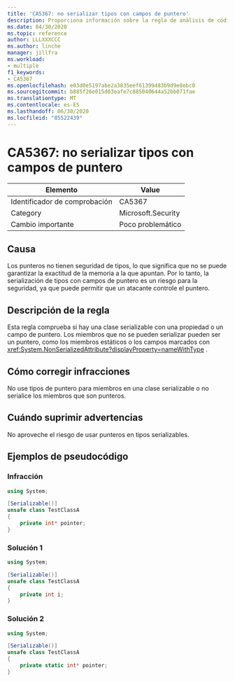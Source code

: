 ```yaml
---
title: 'CA5367: no serializar tipos con campos de puntero'
description: Proporciona información sobre la regla de análisis de código CA5367, incluidas las causas, cómo corregir las infracciones y cuándo suprimirlas.
ms.date: 04/30/2020
ms.topic: reference
author: LLLXXXCCC
ms.author: linche
manager: jillfra
ms.workload:
- multiple
f1_keywords:
- CA5367
ms.openlocfilehash: e03d0e5197abe2a3835eef61399483b9d9e8ebc0
ms.sourcegitcommit: b885f26e015d03eafe7c885040644a52bb071fae
ms.translationtype: MT
ms.contentlocale: es-ES
ms.lasthandoff: 06/30/2020
ms.locfileid: "85522439"
---
```

# <a name="ca5367-do-not-serialize-types-with-pointer-fields"></a>CA5367: no serializar tipos con campos de puntero

|Elemento|Value|
|-|-|
|Identificador de comprobación|CA5367|
|Category|Microsoft.Security|
|Cambio importante|Poco problemático|

## <a name="cause"></a>Causa

Los punteros no tienen seguridad de tipos, lo que significa que no se puede garantizar la exactitud de la memoria a la que apuntan. Por lo tanto, la serialización de tipos con campos de puntero es un riesgo para la seguridad, ya que puede permitir que un atacante controle el puntero.

## <a name="rule-description"></a>Descripción de la regla

Esta regla comprueba si hay una clase serializable con una propiedad o un campo de puntero. Los miembros que no se pueden serializar pueden ser un puntero, como los miembros estáticos o los campos marcados con <xref:System.NonSerializedAttribute?displayProperty=nameWithType> .

## <a name="how-to-fix-violations"></a>Cómo corregir infracciones

No use tipos de puntero para miembros en una clase serializable o no serialice los miembros que son punteros.

## <a name="when-to-suppress-warnings"></a>Cuándo suprimir advertencias

No aproveche el riesgo de usar punteros en tipos serializables.

## <a name="pseudo-code-examples"></a>Ejemplos de pseudocódigo

### <a name="violation"></a>Infracción

```csharp
using System;

[Serializable()]
unsafe class TestClassA
{
    private int* pointer;
} 
```

### <a name="solution-1"></a>Solución 1

```csharp
using System;

[Serializable()]
unsafe class TestClassA
{
    private int i;
} 
```

### <a name="solution-2"></a>Solución 2

```csharp
using System;

[Serializable()]
unsafe class TestClassA
{
    private static int* pointer;
} 
```
